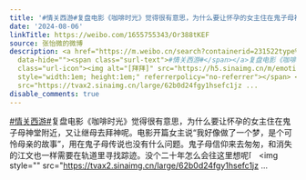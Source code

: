 ```yaml
---
title: '#情关西游#复盘电影《咖啡时光》觉得很有意思，为什么要让怀孕的女主住在鬼子母神堂附近，又让继母去拜神呢。电影开篇女主说“我好像做了一个梦，是个可怜母亲的...'
date: '2024-08-06'
linkTitle: https://weibo.com/1655755343/Or388tKEF
source: 张怡微的微博
description: <a href="https://m.weibo.cn/search?containerid=231522type%3D1%26t%3D10%26q%3D%23%E6%83%85%E5%85%B3%E8%A5%BF%E6%B8%B8%23"
  data-hide=""><span class="surl-text">#情关西游#</span></a>复盘电影《咖啡时光》觉得很有意思，为什么要让怀孕的女主住在鬼子母神堂附近，又让继母去拜神呢。电影开篇女主说“我好像做了一个梦，是个可怜母亲的故事”，用在鬼子母传说也没有什么问题。鬼子母信仰来去匆匆，和消失的江文也一样需要在轨道里寻找踪迹。没个二十年怎么会往这里想呢<span
  class="url-icon"><img alt="[拜拜]" src="https://h5.sinaimg.cn/m/emoticon/icon/default/d_baibai-8bfa9c2a4f.png"
  style="width:1em; height:1em;" referrerpolicy="no-referrer"></span> <img style=""
  src="https://tvax2.sinaimg.cn/large/62b0d24fgy1hsefc1jz ...
disable_comments: true
---
```

<a href="https://m.weibo.cn/search?containerid=231522type%3D1%26t%3D10%26q%3D%23%E6%83%85%E5%85%B3%E8%A5%BF%E6%B8%B8%23" data-hide=""><span class="surl-text">#情关西游#</span></a>复盘电影《咖啡时光》觉得很有意思，为什么要让怀孕的女主住在鬼子母神堂附近，又让继母去拜神呢。电影开篇女主说“我好像做了一个梦，是个可怜母亲的故事”，用在鬼子母传说也没有什么问题。鬼子母信仰来去匆匆，和消失的江文也一样需要在轨道里寻找踪迹。没个二十年怎么会往这里想呢<span class="url-icon"><img alt="[拜拜]" src="https://h5.sinaimg.cn/m/emoticon/icon/default/d_baibai-8bfa9c2a4f.png" style="width:1em; height:1em;" referrerpolicy="no-referrer"></span> <img style="" src="https://tvax2.sinaimg.cn/large/62b0d24fgy1hsefc1jz ...